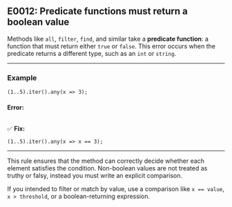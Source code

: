 ## E0012: Predicate functions must return a boolean value

Methods like `all`, `filter`, `find`, and similar take a **predicate function**: a function that must return either `true` or `false`. This error occurs when the predicate returns a different type, such as an `int` or `string`.

---

### Example

```compose error(E0012)
(1..5).iter().any(x => 3);
```

#### Error:

```output error(E0012)
```

✅ **Fix:**

```compose
(1..5).iter().any(x => x == 3);
```

---

This rule ensures that the method can correctly decide whether each element satisfies the condition. Non-boolean values are not treated as truthy or falsy, instead you must write an explicit comparison.

If you intended to filter or match by value, use a comparison like `x == value`, `x > threshold`, or a boolean-returning expression.
